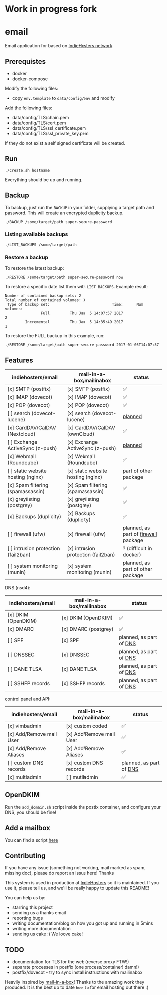 # Work in progress fork

# email
Email application for based on [IndieHosters network](https://github.com/indiehosters/email)

## Prerequistes

 - docker
 - docker-compose

Modify the following files:
 - copy `env.template` to `data/config/env` and modify

Add the following files:
 - data/config/TLS/chain.pem
 - data/config/TLS/cert.pem
 - data/config/TLS/ssl_certificate.pem
 - data/config/TLS/ssl_private_key.pem

If they do not exist a self signed certificate will be created.

## Run

```
./create.sh hostname
```

Everything should be up and running.

## Backup

To backup, just run the `BACKUP` in your folder, supplying a target path and password. This will create an encrypted duplicity backup.

`./BACKUP /some/target/path super-secure-password`

### Listing available backups

`./LIST_BACKUPS /some/target/path`

### Restore a backup

To restore the latest backup:

`./RESTORE /some/target/path super-secure-password now`

To restore a specific date list them with `LIST_BACKUPS`. Example result:

```
Number of contained backup sets: 2
Total number of contained volumes: 3
 Type of backup set:                            Time:      Num volumes:
                Full         Thu Jan  5 14:07:57 2017                 2
         Incremental         Thu Jan  5 14:35:49 2017                 1
```

To restore the FULL backup in this example, run:

`./RESTORE /some/target/path super-secure-password 2017-01-05T14:07:57`

## Features

indiehosters/email | mail-in-a-box/mailinabox | status
------------------ | ------------- | -----------
[x] SMTP (postfix) | [x] SMTP (postfix) | :white_check_mark: 
[x] IMAP (dovecot) | [x] IMAP (dovecot) | :white_check_mark: 
[x] POP  (dovecot) | [x] POP  (dovecot) | :white_check_mark: 
[ ] search (dovecot-lucene) | [x] search (dovecot-lucene) | [planned](https://github.com/indiehosters/email/issues/5)
[x] CardDAV/CalDAV (Nextcloud) | [x] CardDAV/CalDAV (ownCloud) | :white_check_mark:
[ ] Exchange ActiveSync (z-push) | [x] Exchange ActiveSync (z-push) | [planned](https://github.com/indiehosters/email/issues/3)
[x] Webmail (Roundcube) | [x] Webmail (Roundcube) | :white_check_mark:
[ ] static website hosting (nginx) | [x] static website hosting (nginx) | part of other package
[x] Spam filtering (spamassassin) | [x] Spam filtering (spamassassin) | :white_check_mark:
[x] greylisting (postgrey) | [x] greylisting (postgrey) | :white_check_mark: 
[x] Backups (duplicity) | [x] Backups (duplicity) | :white_check_mark:
[ ] firewall (ufw) | [x] firewall (ufw) | planned, as part of [firewall](https://github.com/IndiePaaS/IndiePaaS/issues/108) package
[ ] intrusion protection (fail2ban) | [x] intrusion protection (fail2ban) | ? (difficult in docker)
[ ] system monitoring (munin) | [x] system monitoring (munin) | planned, as part of other package

DNS (nsd4):

indiehosters/email | mail-in-a-box/mailinabox | status
------------------ | ------------- | ----
[x] DKIM (OpenDKIM) | [x] DKIM (OpenDKIM) | :white_check_mark: 
[x] DMARC | [x] DMARC (postgrey) | :white_check_mark: 
[ ] SPF | [x] SPF | planned, as part of [DNS](https://github.com/IndiePaaS/IndiePaaS/issues/98)
[ ] DNSSEC | [x] DNSSEC | planned, as part of [DNS](https://github.com/IndiePaaS/IndiePaaS/issues/98)
[ ] DANE TLSA | [x] DANE TLSA | planned, as part of [DNS](https://github.com/IndiePaaS/IndiePaaS/issues/98)
[ ] SSHFP records | [x] SSHFP records | planned, as part of [DNS](https://github.com/IndiePaaS/IndiePaaS/issues/98)

control panel and API:

indiehosters/email | mail-in-a-box/mailinabox | status
------------------ | ------------- | ----------
[x] vimbadmin | [x] custom coded | :white_check_mark: 
[x] Add/Remove mail User | [x] Add/Remove mail User | :white_check_mark: 
[x] Add/Remove Aliases | [x] Add/Remove Aliases | :white_check_mark: 
[ ] custom DNS records | [x] custom DNS records | planned, as part of [DNS](https://github.com/IndiePaaS/IndiePaaS/issues/98)
[x] multiadmin | [ ] mutliadmin | :white_check_mark: 

## OpenDKIM

Run the `add_domain.sh` script inside the postix container, and configure your DNS, you should be fine!

## Add a mailbox

You can find a script [here](https://github.com/IndiePaaS/IndiePaaS/blob/master/utils/add_mailbox.sh)

## Contributing

If you have any issue (something not working, mail marked as spam, missing doc), please do report an issue here! Thanks

This system is used in production at [IndieHosters](https://indiehosters.net/) so it is maintained. If you use it, please tell us, and we'll be really happy to update this README!

You can help us by:
 - starring this project
 - sending us a thanks email
 - reporting bugs
 - writing documentation/blog on how you got up and running in 5mins
 - writing more documentation
 - sending us cake :) We loove cake!

## TODO
 - documentation for TLS for the web (reverse proxy FTW!)
 - separate processes in postfix (one process/container! damn!)
 - postfix/dovecot - try to sync install instructions with mailinabox

Heavily inspired by [mail-in-a-box](https://mailinabox.email/)! Thanks to the amazing work they produced. It is the best up to date `how to` for email hosting out there :)
